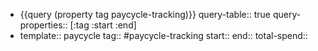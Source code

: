 - {{query (property tag paycycle-tracking)}}
  query-table:: true
  query-properties:: [:tag :start :end]
- template:: paycycle
  tag:: #paycycle-tracking
  start::
  end::
  total-spend::